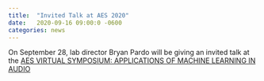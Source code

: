 ```yaml
---
title:  "Invited Talk at AES 2020"
date:   2020-09-16 09:00:0 -0600
categories: news 
---
```

On September 28, lab director Bryan Pardo will be giving an invited talk at the [AES VIRTUAL SYMPOSIUM: APPLICATIONS OF MACHINE LEARNING IN AUDIO](https://www.aes.org/events/2020/learning/)

